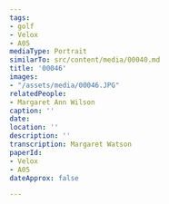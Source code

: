 ```yaml
---
tags:
- golf
- Velox
- A05
mediaType: Portrait
similarTo: src/content/media/00040.md
title: '00046'
images:
- "/assets/media/00046.JPG"
relatedPeople:
- Margaret Ann Wilson
caption: ''
date: 
location: ''
description: ''
transcription: Margaret Watson
paperId:
- Velox
- A05
dateApprox: false

---
```

